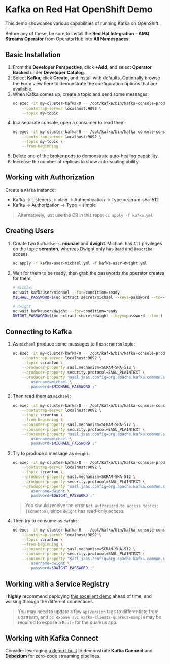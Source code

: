 # Kafka on Red Hat OpenShift Demo
This demo showcases various capabilities of running Kafka on OpenShift.

Before any of these, be sure to install the **Red Hat Integration - AMQ Streams Operator** from OperatorHub into **All Namespaces**.
## Basic Installation
1. From the **Developer Perspective**, click **+Add**, and select **Operator Backed** under **Developer Catalog**.
2. Select **Kafka**, click **Create**, and install with defaults. Optionally browse the Form view here to demonstrate the configuration options that are available.
3. When Kafka comes up, create a topic and send some messages:
    ```bash
    oc exec -it my-cluster-kafka-0 -- /opt/kafka/bin/kafka-console-producer.sh \
        --bootstrap-server localhost:9092 \
        --topic my-topic
    ```
4. In a separate console, open a consumer to read them:
    ```bash
    oc exec -it my-cluster-kafka-0 -- /opt/kafka/bin/kafka-console-consumer.sh \
        --bootstrap-server localhost:9092 \
        --topic my-topic \
        --from-beginning
    ```
5. Delete one of the broker pods to demonstrate auto-healing capability.
6. Increase the number of replicas to show auto-scaling ability.

## Working with Authorization
Create a `Kafka` instance:
* Kafka -> Listeners -> plain -> Authentication -> Type = scram-sha-512
* Kafka -> Authorization -> Type = simple

> Alternatively, just use the CR in this repo: `oc apply -f kafka.yml`


## Creating Users
1. Create two `KafkaUsers`: **michael** and **dwight**. Michael has `All` privileges on the topic **scranton**, whereas Dwight only has `Read` and `Describe` access.
    ```bash
    oc apply -f kafka-user-michael.yml -f kafka-user-dwight.yml
    ```
2. Wait for them to be ready, then grab the passwords the operator creates for them:
    ```bash
    # michael
    oc wait kafkauser/michael --for=condition=ready
    MICHAEL_PASSWORD=$(oc extract secret/michael --keys=password --to=-)

    # dwight
    oc wait kafkauser/dwight --for=condition=ready
    DWIGHT_PASSWORD=$(oc extract secret/dwight --keys=password --to=-)
    ```

## Connecting to Kafka
1. As `michael` produce some messages to the `scranton` topic:
    ```bash
    oc exec -it my-cluster-kafka-0 -- /opt/kafka/bin/kafka-console-producer.sh \
        --bootstrap-server localhost:9092 \
        --topic scranton \
        --producer-property sasl.mechanism=SCRAM-SHA-512 \
        --producer-property security.protocol=SASL_PLAINTEXT \
        --producer-property "sasl.jaas.config=org.apache.kafka.common.security.scram.ScramLoginModule required \
            username=michael \
            password=$MICHAEL_PASSWORD ;"
    ```
2. Then read them as `michael`:
    ```bash
    oc exec -it my-cluster-kafka-0 -- /opt/kafka/bin/kafka-console-consumer.sh \
        --bootstrap-server localhost:9092 \
        --topic scranton \
        --from-beginning \
        --consumer-property sasl.mechanism=SCRAM-SHA-512 \
        --consumer-property security.protocol=SASL_PLAINTEXT \
        --consumer-property "sasl.jaas.config=org.apache.kafka.common.security.scram.ScramLoginModule required \
            username=michael \
            password=$MICHAEL_PASSWORD ;"
    ```
3. Try to produce a message as `dwight`:
    ```bash
    oc exec -it my-cluster-kafka-0 -- /opt/kafka/bin/kafka-console-producer.sh \
        --bootstrap-server localhost:9092 \
        --topic scranton \
        --producer-property sasl.mechanism=SCRAM-SHA-512 \
        --producer-property security.protocol=SASL_PLAINTEXT \
        --producer-property "sasl.jaas.config=org.apache.kafka.common.security.scram.ScramLoginModule required \
            username=dwight \
            password=$DWIGHT_PASSWORD ;"
    ```
    > You should receive the error `Not authorized to access topics: [scranton]`, since `dwight` has read-only access.
4. Then try to consume as `dwight`:
    ```bash
    oc exec -it my-cluster-kafka-0 -- /opt/kafka/bin/kafka-console-consumer.sh \
        --bootstrap-server localhost:9092 \
        --topic scranton \
        --from-beginning \
        --consumer-property sasl.mechanism=SCRAM-SHA-512 \
        --consumer-property security.protocol=SASL_PLAINTEXT \
        --consumer-property "sasl.jaas.config=org.apache.kafka.common.security.scram.ScramLoginModule required \
            username=dwight \
            password=$DWIGHT_PASSWORD ;"
    ```


## Working with a Service Registry
I **highly** recommend deploying [this excellent demo](https://github.com/rmarting/kafka-clients-quarkus-sample) ahead of time, and walking through the different connections.

> You may need to update a few `apiVersion` tags to differentiate from upstream, and `oc expose svc kafka-clients-quarkus-sample` may be required to expose a `Route` for the quarkus app.

## Working with Kafka Connect
Consider leveraging [a demo I built](https://github.com/andykrohg/db2-debezium) to demonstrate **Kafka Connect** and **Debezium** for zero-code streaming pipelines.